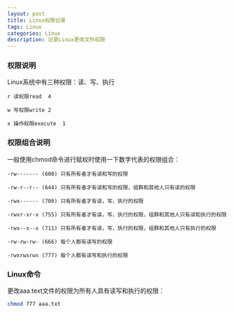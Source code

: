 ```yaml
---
layout: post
title: Linux权限记录
tags: Linux
categories: Linux
description: 记录Linux更改文件权限
---
```

### 权限说明
Linux系统中有三种权限：读、写、执行
```text
r 读权限read  4

w 写权限write 2

x 操作权限execute  1
```
### 权限组合说明
一般使用chmod命令进行赋权时使用一下数字代表的权限组合：
```text
-rw------- (600) 只有所有者才有读和写的权限

-rw-r--r-- (644) 只有所有者才有读和写的权限，组群和其他人只有读的权限

-rwx------ (700) 只有所有者才有读，写，执行的权限

-rwxr-xr-x (755) 只有所有者才有读，写，执行的权限，组群和其他人只有读和执行的权限

-rwx--x--x (711) 只有所有者才有读，写，执行的权限，组群和其他人只有执行的权限

-rw-rw-rw- (666) 每个人都有读写的权限

-rwxrwxrwx (777) 每个人都有读写和执行的权限
```

### Linux命令
更改aaa.text文件的权限为所有人具有读写和执行的权限：
```bash
chmod 777 aaa.txt
```
